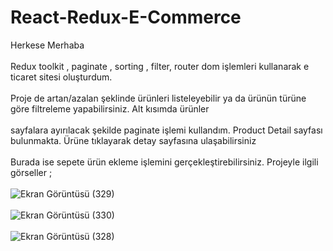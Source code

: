# React-Redux-E-Commerce
Herkese Merhaba <br><br>
Redux toolkit , paginate , sorting , filter, router dom işlemleri kullanarak e ticaret sitesi oluşturdum. <br><br>
Proje de artan/azalan şeklinde ürünleri listeleyebilir ya da ürünün türüne göre filtreleme yapabilirsiniz. Alt kısımda ürünler <br><br>
sayfalara ayırılacak şekilde paginate işlemi kullandım. Product Detail sayfası bulunmakta. Ürüne tıklayarak detay sayfasına ulaşabilirsiniz <br><br>
Burada ise sepete ürün ekleme işlemini gerçekleştirebilirsiniz. Projeyle ilgili görseller ; <br><br>
![Ekran Görüntüsü (329)](https://github.com/Tugbagundogdu/React-Redux-E-Commerce/assets/78304413/b44e27c4-e502-4850-87e0-cb8c3cd05617) <br><br>
![Ekran Görüntüsü (330)](https://github.com/Tugbagundogdu/React-Redux-E-Commerce/assets/78304413/c4264f53-7612-4309-9490-8a815403ab76)<br><br>
![Ekran Görüntüsü (328)](https://github.com/Tugbagundogdu/React-Redux-E-Commerce/assets/78304413/617ff3d3-54e2-4e86-88b8-718b8ca2b888)

